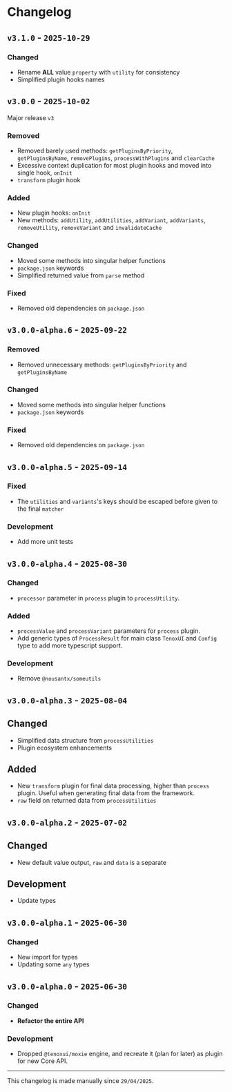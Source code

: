 # Changelog

## `v3.1.0` - `2025-10-29`

### **Changed**

- Rename **ALL** value `property` with `utility` for consistency
- Simplified plugin hooks names

## `v3.0.0` - `2025-10-02`

Major release `v3`

### **Removed**

- Removed barely used methods: `getPluginsByPriority`, `getPluginsByName`, `removePlugins`, `processWithPlugins` and `clearCache`
- Excessive context duplication for most plugin hooks and moved into single hook, `onInit`
- `transform` plugin hook

### Added

- New plugin hooks: `onInit`
- New methods: `addUtility`, `addUtilities`, `addVariant`, `addVariants`, `removeUtility`, `removeVariant` and `invalidateCache`

### Changed

- Moved some methods into singular helper functions
- `package.json` keywords
- Simplified returned value from `parse` method

### Fixed

- Removed old dependencies on `package.json`

## `v3.0.0-alpha.6` - `2025-09-22`

### **Removed**

- Removed unnecessary methods: `getPluginsByPriority` and `getPluginsByName`

### Changed

- Moved some methods into singular helper functions
- `package.json` keywords

### Fixed

- Removed old dependencies on `package.json`

## `v3.0.0-alpha.5` - `2025-09-14`

### Fixed

- The `utilities` and `variants`'s keys should be escaped before given to the final `matcher`

### Development

- Add more unit tests

## `v3.0.0-alpha.4` - `2025-08-30`

### Changed

- `processor` parameter in `process` plugin to `processUtility`.

### Added

- `processValue` and `processVariant` parameters for `process` plugin.
- Add generic types of `ProcessResult` for main class `TenoxUI` and `Config` type to add more typescript support.

### Development

- Remove `@nousantx/someutils`

## `v3.0.0-alpha.3` - `2025-08-04`

## **Changed**

- Simplified data structure from `processUtilities`
- Plugin ecosystem enhancements

## Added

- New `transform` plugin for final data processing, higher than `process` plugin. Useful when generating final data from the framework.
- `raw` field on returned data from `processUtilities`

## `v3.0.0-alpha.2` - `2025-07-02`

## **Changed**

- New default value output, `raw` and `data` is a separate

## Development

- Update types

## `v3.0.0-alpha.1` - `2025-06-30`

### **Changed**

- New import for types
- Updating some `any` types

## `v3.0.0-alpha.0` - `2025-06-30`

### **Changed**

- **Refactor the entire API**

### Development

- Dropped `@tenoxui/moxie` engine, and recreate it (plan for later) as plugin for new Core API.

---

This changelog is made manually since `29/04/2025`.
